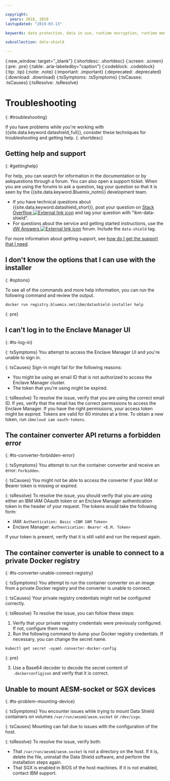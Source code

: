 ```yaml
---

copyright:
  years: 2018, 2019
lastupdated: "2019-03-13"

keywords: data protection, data in use, runtime encryption, runtime memory encryption, encrypted memory, intel sgx, software guard extensions, fortanix runtime encryption

subcollection: data-shield

---
```


{:new_window: target="_blank"}
{:shortdesc: .shortdesc}
{:screen: .screen}
{:pre: .pre}
{:table: .aria-labeledby="caption"}
{:codeblock: .codeblock}
{:tip: .tip}
{:note: .note}
{:important: .important}
{:deprecated: .deprecated}
{:download: .download}
{:tsSymptoms: .tsSymptoms}
{:tsCauses: .tsCauses}
{:tsResolve: .tsResolve}

# Troubleshooting
{: #troubleshooting}

If you have problems while you're working with {{site.data.keyword.datashield_full}}, consider these techniques for troubleshooting and getting help.
{: shortdesc}

## Getting help and support
{: #gettinghelp}

For help, you can search for information in the documentation or by askquestions through a forum. You can also open a support ticket. When you are using the forums to ask a question, tag your question so that it is seen by the {{site.data.keyword.Bluemix_notm}} development team.
  * If you have technical questions about {{site.data.keyword.datashield_short}}, post your question on <a href="https://stackoverflow.com/search?q=ibm-data-shield" target="_blank">Stack Overflow <img src="../../icons/launch-glyph.svg" alt="External link icon"></a> and tag your question with "ibm-data-shield".
  * For questions about the service and getting started instructions, use the <a href="https://developer.ibm.com/answers/topics/data-shield/" target="_blank">dW Answers <img src="../../icons/launch-glyph.svg" alt="External link icon"></a> forum. Include the `data-shield` tag.

For more information about getting support, see [how do I get the support that I need](/docs/get-support?topic=get-support-getting-customer-support#getting-customer-support).


## I don't know the options that I can use with the installer
{: #options}

To see all of the commands and more help information, you can run the following command and review the output.

```
docker run registry.bluemix.net/ibm/datashield-installer help
```
{: pre}

## I can't log in to the Enclave Manager UI
{: #ts-log-in}

{: tsSymptoms}
You attempt to access the Enclave Manager UI and you're unable to sign in.

{: tsCauses}
Sign-in might fail for the following reasons:

* You might be using an email ID that is not authorized to access the Enclave Manager cluster.
* The token that you're using might be expired.

{: tsResolve}
To resolve the issue, verify that you are using the correct email ID. If yes, verify that the email has the correct permissions to access the Enclave Manager. If you have the right permissions, your access token might be expired. Tokens are valid for 60 minutes at a time. To obtain a new token, run `ibmcloud iam oauth-tokens`.


## The container converter API returns a forbidden error
{: #ts-converter-forbidden-error}

{: tsSymptoms}
You attempt to run the container converter and receive an error: `Forbidden`.

{: tsCauses}
You might not be able to access the converter if your IAM or Bearer token is missing or expired.

{: tsResolve}
To resolve the issue, you should verify that you are using either an IBM IAM OAauth token or an Enclave Manager authentication token in the header of your request. The tokens would take the following form:

* IAM: `Authentication: Basic <IBM IAM Token>`
* Enclave Manager: `Authentication: Bearer <E.M. Token>`

If your token is present, verify that it is still valid and run the request again.


## The container converter is unable to connect to a private Docker registry
{: #ts-converter-unable-connect-registry}

{: tsSymptoms}
You attempt to run the container converter on an image from a private Docker registry and the converter is unable to connect.

{: tsCauses}
Your private registry credentials might not be configured correctly. 

{: tsResolve}
To resolve the issue, you can follow these steps:

1. Verify that your private registry credentials were previously configured. If not, configure them now.
2. Run the following command to dump your Docker registry credentials. If necessary, you can change the secret name.

  ```
  kubectl get secret -oyaml converter-docker-config
  ```
  {: pre}

3. Use a Base64 decoder to decode the secret content of `.dockerconfigjson` and verify that it is correct.


## Unable to mount AESM-socket or SGX devices
{: #ts-problem-mounting-device}

{: tsSymptoms}
You encounter issues while trying to mount Data Shield containers on volumes `/var/run/aesmd/aesm.socket` or `/dev/isgx`.

{: tsCauses}
Mounting can fail due to issues with the configuration of the host.

{: tsResolve}
To resolve the issue, verify both:

* That `/var/run/aesmd/aesm.socket` is not a directory on the host. If it is, delete the file, uninstall the Data Shield software, and perform the installation steps again. 
* That SGX is enabled in BIOS of the host machines. If it is not enabled, contact IBM support.
